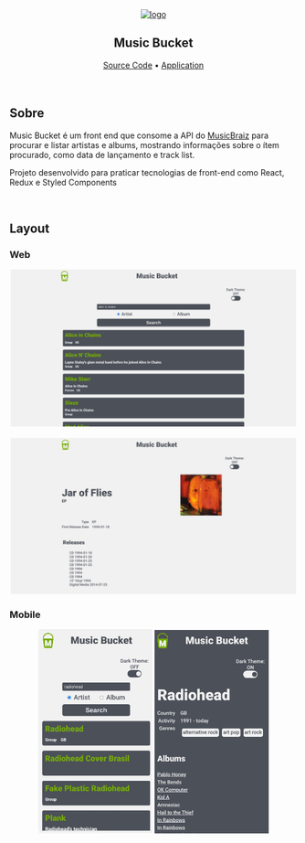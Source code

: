 <section align='center'>
  <a href='https://music-bucket.vercel.app' target="_blank">
    <img src="https://music-bucket.vercel.app/images/mb_icon_opt.svg" alt="logo" />
  </a>
  <h1 align='center'>Music Bucket</h1>
  <a href="https://github.com/leo606/MusicBucket">Source Code</a> • <a href="https://music-bucket.vercel.app">Application</a>
</section>
<br/>
<br/>
<section>
  <h2>Sobre</h2>
  <p>Music Bucket é um front end que consome a API do <a href='https://musicbrainz.org/doc/MusicBrainz_API'>MusicBraiz</a> para procurar e listar artistas e albums, mostrando informações sobre o ítem procurado, como data de lançamento e track list.</p>
  </p>Projeto desenvolvido para praticar tecnologias de front-end como React, Redux e Styled Components</p>
</section>
<br/>
<section align='center'>
  <h2 align='left'>Layout</h2>
  <h3 align='left'>Web</h3>
    <img width='500' src="images/web_home.jpg" alt="web page screenshot" />
    <br/>
    <br/>
    <img width='500' src="images/web_release.jpg" alt="web page screenshot" />
  <h3 align='left'>Mobile</h3>
    <img width='200' src="images/mob_home.jpg" alt="" />
    <img width='200' src="images/mob_artist.jpg" alt="" />
</section>
